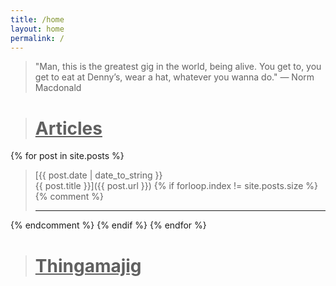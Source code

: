 ```yaml
---
title: /home
layout: home
permalink: /
---
```


>"Man, this is the greatest gig in the world, being alive. You get to, you get to eat at Denny’s, wear a hat, whatever you wanna do." — Norm Macdonald

<div style="border-top: var(--border); margin-bottom: 25px; margin-top: 25px;"></div>

># <u>Articles</u>

{% for post in site.posts %}
>[{{ post.date | date_to_string }}<br>{{ post.title }}]({{ post.url }})
{% if forloop.index != site.posts.size %}
{% comment %} 
> ***
{% endcomment %} 
{% endif %}
{% endfor %}

<div style="border-top: var(--border); margin-bottom: 25px; margin-top: 25px;"></div>

># <u>Thingamajig</u>

<blockquote>

<div class="grid" data-masonry='{ 
  "itemSelector": ".grid-item", 
  "columnWidth": ".grid-sizer",
  "gutter": ".gutter-sizer",
  "percentPosition": true }'>

  <div class="grid-sizer"></div>
  <div class="gutter-sizer"></div>

  <div class="grid-item">
    <a href="https://www.shadertoy.com/view/Dsy3RK">
      <img srcset="/assets/importance_sampling_visualized_1920x1080.png 1920w,
                   /assets/importance_sampling_visualized_1440x810.png 1440w,
                   /assets/importance_sampling_visualized_960x540.png 960w" alt="">
    </a>
  </div>

  <div class="grid-item">
    <a href="https://www.shadertoy.com/view/cs33R2">
      <img srcset="/assets/demo7_1920x1080.png 1920w,
                   /assets/demo7_1440x810.png 1440w,
                   /assets/demo7_960x540.png 960w" alt="">
    </a>
  </div>

  <div class="grid-item">
    <a href="https://www.shadertoy.com/view/dtBXWG">
      <img srcset="/assets/demo0_1920x1080.png 1920w,
                   /assets/demo0_1440x810.png 1440w,
                   /assets/demo0_960x540.png 960w" alt="">     
    </a>
  </div>

  <div class="grid-item">
    <a href="https://www.shadertoy.com/view/DlXXWr">
      <img srcset="/assets/demo1-2_1920x1080.png 1920w,
                   /assets/demo1-2_1440x810.png 1440w,
                   /assets/demo1-2_960x540.png 960w" alt="">   
    </a>
  </div>

  <div class="grid-item">
    <a href="https://www.shadertoy.com/view/DtsXDH">
      <img srcset="/assets/demo2_1920x1080.png 1920w,
                   /assets/demo2_1440x810.png 1440w,
                   /assets/demo2_960x540.png 960w" alt="">   
    </a>
  </div>

  <div class="grid-item">
    <a href="/demo2">
      <img srcset="/assets/demo5-2_512x512.png 512" alt="">   
    </a>
  </div>

  <div class="grid-item">
    <a href="/demo0">
      <img srcset="/assets/demo3-2_1600x900.png 1600w,
                   /assets/demo3-2_1200x675.png 1200w,
                   /assets/demo3-2_800x450.png 800w" alt="">   
    </a>
  </div>

  <div class="grid-item">
    <a href="/demo1">
      <img srcset="/assets/demo4-2_1600x900.png 1600w,
                   /assets/demo4-2_1200x675.png 1200w,
                   /assets/demo4-2_800x450.png 800w" alt="">   
    </a>
  </div>

  <div class="grid-item">
    <a href="/demo3">
      <img srcset="/assets/demo6-2_1600x900.png 1600w,
                   /assets/demo6-2_1200x675.png 1200w,
                   /assets/demo6-2_800x450.png 800w" alt="">   
    </a>
  </div>

</div>

</blockquote>